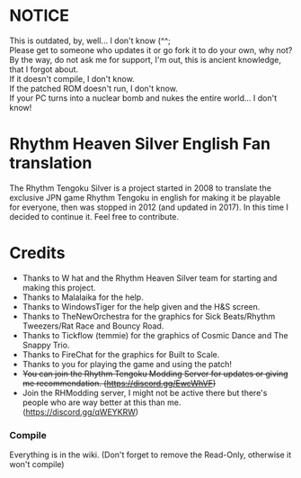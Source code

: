 # NOTICE

This is outdated, by, well... I don't know (^^;<br>
Please get to someone who updates it or go fork it to do your own, why not?<br>
By the way, do not ask me for support, I'm out, this is ancient knowledge, that I forgot about.<br>
If it doesn't compile, I don't know.<br>
If the patched ROM doesn't run, I don't know.<br>
If your PC turns into a nuclear bomb and nukes the entire world... I don't know!<br>

# Rhythm Heaven Silver English Fan translation
The Rhythm Tengoku Silver is a project started in 2008 to translate the exclusive JPN game Rhythm Tengoku in english for making it be playable for everyone, then was stopped in 2012 (and updated in 2017). In this time I decided to continue it.
Feel free to contribute.
# Credits
* Thanks to W hat and the Rhythm Heaven Silver team for starting and making this project. 
* Thanks to Malalaika for the help. 
* Thanks to WindowsTiger for the help given and the H&S screen.
* Thanks to TheNewOrchestra for the graphics for Sick Beats/Rhythm Tweezers/Rat Race and Bouncy Road.
* Thanks to Tickflow (temmie) for the graphics of Cosmic Dance and The Snappy Trio.
* Thanks to FireChat for the graphics for Built to Scale.
* Thanks to you for playing the game and using the patch!
* ~~You can join the Rhythm Tengoku Modding Server for updates or giving me recommendation. (https://discord.gg/EwcWhVF)~~
* Join the RHModding server, I might not be active there but there's people who are way better at this than me. (https://discord.gg/qWEYKRW)
### Compile
Everything is in the wiki. (Don't forget to remove the Read-Only, otherwise it won't compile)
